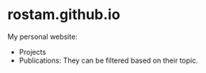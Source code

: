 # rostam.github.io
My personal website:
- Projects
- Publications: They can be filtered based on their topic.
